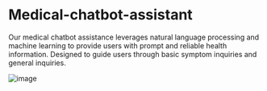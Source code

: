 # Medical-chatbot-assistant
Our medical chatbot assistance leverages natural language processing and machine learning to provide users with prompt and reliable health information. Designed to guide users through basic symptom inquiries and general inquiries.

![image](https://github.com/user-attachments/assets/bd084374-7657-4979-830d-c465f03c851f)
